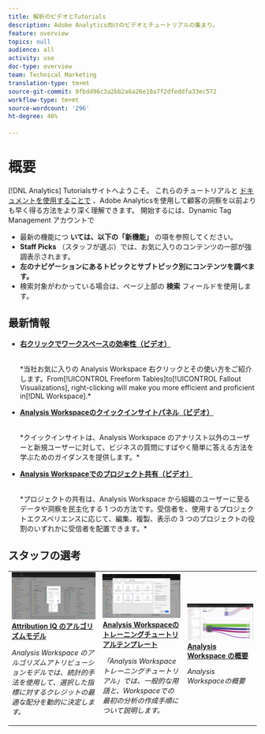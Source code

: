 ```yaml
---
title: 解析のビデオとTutorials
description: Adobe Analytics向けのビデオとチュートリアルの集まり。
feature: overview
topics: null
audience: all
activity: use
doc-type: overview
team: Technical Marketing
translation-type: tm+mt
source-git-commit: 9fbdd96c3a2bb2a6a26e10a7f2dfeddfa33ec572
workflow-type: tm+mt
source-wordcount: '296'
ht-degree: 46%

---
```



# 概要

[!DNL Analytics] Tutorialsサイトへようこそ。  これらのチュートリアルと [ドキュメントを使用することで](https://docs.adobe.com/content/help/ja-JP/analytics/landing/home.html) 、Adobe Analyticsを使用して顧客の洞察を以前よりも早く得る方法をより深く理解できます。  開始するには、Dynamic Tag Management アカウントで
* 最新の機能につ **いては、以下の「新機能」** の項を参照してください。
* **Staff Picks** （スタッフが選ぶ）では、お気に入りのコンテンツの一部が強調表示されます。
* **左のナビゲーションにあるトピックとサブトピック別にコンテンツを調べます。**
* 検索対象がわかっている場合は、ページ上部の **検索** フィールドを使用します。

## 最新情報

* **[右クリックでワークスペースの効率性（ビデオ）](analysis-workspace/navigating-workspace-projects/right-click-for-workspace-efficiency.md)**

   <br>
   *当社お気に入りの Analysis Workspace 右クリックとその使い方をご紹介します。From[!UICONTROL Freeform Tables]to[!UICONTROL Fallout Visualizations], right-clicking will make you more efficient and proficient in[!DNL Workspace].*

* **[Analysis Workspaceのクイックインサイトパネル（ビデオ）](analysis-workspace/using-panels/quick-insights-panel-in-analysis-workspace.md)**

   <br>
   *クイックインサイトは、Analysis Workspace のアナリスト以外のユーザーと新規ユーザーに対して、ビジネスの質問にすばやく簡単に答える方法を学ぶためのガイダンスを提供します。*

* **[Analysis Workspaceでのプロジェクト共有（ビデオ）](analysis-workspace/curate-and-share-projects/project-sharing-in-analysis-workspace.md)**

   <br>
   *プロジェクトの共有は、Analysis Workspace から組織のユーザーに至るデータや洞察を民主化する 1 つの方法です。受信者を、使用するプロジェクトエクスペリエンスに応じて、編集、複製、表示の 3 つのプロジェクトの役割のいずれかに受信者を配置できます。*

## スタッフの選考

<table>
<tr>
  <td>
    <a href="analysis-workspace/attribution-iq/algorithmic-model-in-attribution-iq.md">
      <img alt="Attribution IQ のアルゴリズムモデル" src="assets/36205.jpg" />
    </a>
    <div>
      <a href="analysis-workspace/attribution-iq/algorithmic-model-in-attribution-iq.md">
    <strong>Attribution IQ のアルゴリズムモデル</strong>
    </a>
    </div>
    <p>
    <em>Analysis Workspace のアルゴリズムアトリビューションモデルでは、統計的手法を使用して、選択した指標に対するクレジットの最適な配分を動的に決定します。</em>
    <p>
  </td>
   <td>
    <a href="analysis-workspace/navigating-workspace-projects/training-tutorial-template-in-analysis-workspace.md">
      <img alt="Analysis Workspaceのトレーニングチュートリアルテンプレート" src="assets/33773.jpg" />
    </a>
    <div>
      <a href="analysis-workspace/navigating-workspace-projects/training-tutorial-template-in-analysis-workspace.md">
    <strong>Analysis Workspaceのトレーニングチュートリアルテンプレート</strong>
    </a>
    </div>
    <p>
    <em>「Analysis Workspaceトレーニングチュートリアル」では、一般的な用語と、Workspaceでの最初の分析の作成手順について説明します。</em>
    <p>
  </td>
  <td>
    <a href="analysis-workspace/analysis-workspace-basics/analysis-workspace-overview.md">
      <img alt="「Analysis Workspaceの概要」ビデオのサムネール画像" src="assets/thumb_analysis-workspace-overview.png" />
    </a>
    <div>
      <a href="analysis-workspace/analysis-workspace-basics/analysis-workspace-overview.md">
    <strong>Analysis Workspace の概要</strong>
    </a>
    </div>
    <p>
    <em>Analysis Workspaceの概要</em>
    <p>
  </td>
</tr>
</table>
